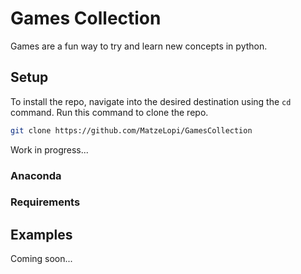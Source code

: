 # Games Collection

Games are a fun way to try and learn new concepts in python. 


## Setup
To install the repo, navigate into the desired destination using the `cd` command. Run this command to clone the repo.

```bash
git clone https://github.com/MatzeLopi/GamesCollection
```

Work in progress...

### Anaconda


### Requirements


## Examples

Coming soon...
